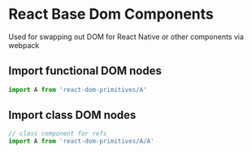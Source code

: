 # React Base Dom Components

Used for swapping out DOM for React Native or other components via webpack

## Import functional DOM nodes
```js
import A from 'react-dom-primitives/A'
```

## Import class DOM nodes
```js
// class component for refs
import A from 'react-dom-primitives/A/A'
```